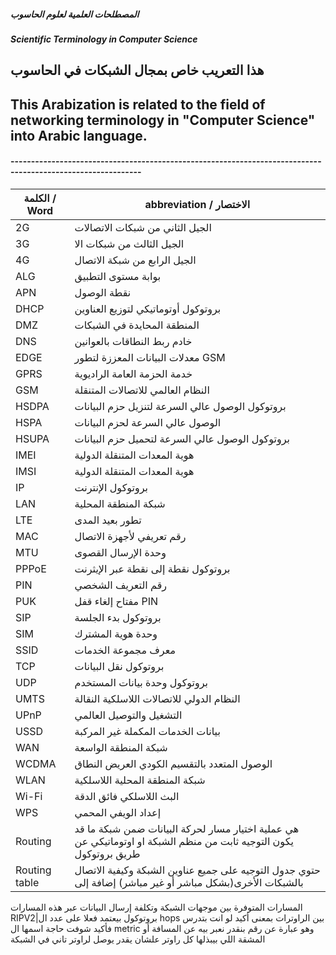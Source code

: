 #####  المصطلحات العلمية لعلوم الحاسوب
##### Scientific Terminology in Computer Science


## هذا التعريب خاص بمجال الشبكات في الحاسوب
## This Arabization is related to the field of networking terminology in "Computer Science" into Arabic language.


#### ------------------------------------------------------------------------------------------------------------
الكلمة / Word | abbreviation / الاختصار
--------------|----------------------
2G | الجيل الثاني من شبكات اﻻتصاﻻت 
3G |   الجيل الثالث من شبكات اﻻ
4G |   الجيل الرابع من شبكة اﻻتصال
ALG | بوابة مستوى التطبيق
APN | نقطة الوصول
DHCP | بروتوكول أوتوماتيكي لتوزيع العناوين 
DMZ | المنطقة المحايدة في الشبكات
DNS | خادم ربط النطاقات بالعوانين
EDGE | معدلات البيانات المعززة لتطور GSM
GPRS | خدمة الحزمة العامة الراديوية 
GSM | النظام العالمي للاتصالات المتنقلة
HSDPA | بروتوكول الوصول عالي السرعة لتنزيل حزم البيانات
HSPA | الوصول عالي السرعة لحزم البيانات
HSUPA | بروتوكول الوصول عالي السرعة لتحميل حزم البيانات
IMEI | هوية المعدات المتنقلة الدولية
IMSI | هوية المعدات المتنقلة الدولية
IP | بروتوكول الإنترنت
LAN | شبكة المنطقة المحلية
LTE | تطور بعيد المدى
MAC | رقم تعريفي لأجهزة اﻻتصال
MTU | وحدة الإرسال القصوى
PPPoE | بروتوكول نقطة إلى نقطة عبر الإيثرنت
PIN | رقم التعريف الشخصي 
PUK | مفتاح إلغاء قفل PIN
SIP | بروتوكول بدء الجلسة
SIM | وحدة هوية المشترك
SSID | معرف مجموعة الخدمات
TCP | بروتوكول نقل البيانات
UDP | بروتوكول وحدة بيانات المستخدم
UMTS | النظام الدولي للاتصالات اللاسلكية النقالة
UPnP | التشغيل والتوصيل العالمي
USSD | بيانات الخدمات المكملة غير المركبة
WAN | شبكة المنطقة الواسعة
WCDMA | الوصول المتعدد بالتقسيم الكودي العريض النطاق
WLAN | شبكة المنطقة المحلية اللاسلكية
Wi-Fi | البث اللاسلكي فائق الدقة
WPS | إعداد الويفي المحمي 
Routing|هي عملية اختيار مسار لحركة البيانات ضمن شبكة ما قد يكون التوجيه ثابت من  منظم الشبكة او اوتوماتيكي عن طريق بروتوكول
Routing table|حتوي جدول التوجيه على جميع عناوين الشبكة وكيفية الاتصال بالشبكات الأخرى(بشكل مباشر أو غير مباشر) إضافة إلى 
المسارات المتوفرة بين موجهات الشبكة وتكلفة إرسال البيانات عبر هذه المسارات
RIPV2|بروتوكول بيعتمد فعلا على عدد ال hops بين الراوترات بمعنى أكيد لو انت بتدرس فأكيد شوفت حاجة اسمها ال metric
وهو عبارة عن رقم بنقدر نعبر بيه عن المسافة أو المشقة اللي بيبذلها كل راوتر علشان يقدر يوصل لراوتر تاني في الشبكة
